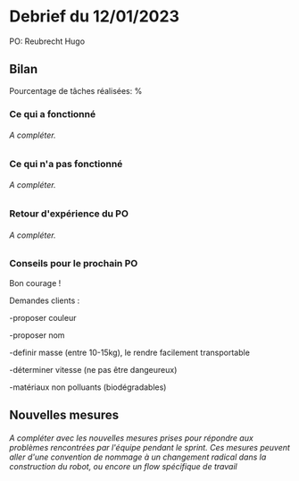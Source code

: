 # Debrief du 12/01/2023
PO: Reubrecht Hugo
## Bilan
Pourcentage de tâches réalisées:  %
### Ce qui a fonctionné
###### A compléter.
### Ce qui n'a pas fonctionné
###### A compléter.
### Retour d'expérience du PO
###### A compléter.
### Conseils pour le prochain PO
Bon courage !

Demandes clients :

-proposer couleur

-proposer nom

-definir masse (entre 10-15kg), le rendre facilement transportable

-déterminer vitesse (ne pas être dangeureux)

-matériaux non polluants (biodégradables)


## Nouvelles mesures
###### A compléter avec les nouvelles mesures prises pour répondre aux problèmes rencontrées par l'équipe pendant le sprint. Ces mesures peuvent aller d'une convention de nommage à un changement radical dans la construction du robot, ou encore un flow spécifique de travail
